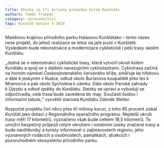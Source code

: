 ```yaml
---
title: Stezky za tři miliony provedou kolem Kunštátu
authors: Tomáš Trumpeš
category: zpravodajství
tags: Kunštát dotace 5-2014
---
```


Malebnou krajinou přírodního parku Halasovo Kunštátsko – tento název nese projekt, do jehož realizace se letos na jaře pustí v Kunštátě. Výsledkem bude rekonstrukce a modernizace cyklistické i pěší trasy okolím Kunštátu.

„Jedná se o rekonstrukci cyklistické trasy, která vytvoří okruh kolem Kunštátu a spojí se s dalšími navazujícími cyklostezkami. Cyklotrasa začíná na horním náměstí Československého červeného kříže, směřuje ke hřbitovu a dále k jeskyním v Rudce, odtud okolo Burianova koupaliště přes les k Mramorce a pak okolo Sychotína k zámku. Dále okolo Panské zahrady k Újezdu a odtud zpátky do Kunštátu. Stezky se upraví a vybudují se odpočívadla, celá trasa bude zavedena do map. Součástí budou i informační tabule,“ vysvětlil starosta Kunštátu Zdeněk Wetter.

Rozpočet projektu činí něco přes tři miliony korun, z toho 85 procent získal Kunštát jako dotaci z Regionálního operačního programu. Nejdelší okruh trasy měří 17 kilometrů, vyznačeno však bude celkem 18,5 kilometrů. To umožní bezpečný průjezd celým okruhem i ostatními úseky značené trasy a bude návštěvníky a turisty informovat o zajímavostech regionu, jeho významných rodácích a osobnostech, památkách, atrakcích i pozoruhodném ekosystému přírodního parku.